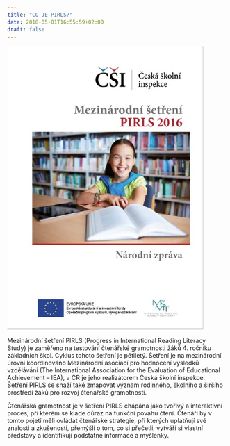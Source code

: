 ```yaml
---
title: "CO JE PIRLS?"
date: 2018-05-01T16:55:59+02:00
draft: false
---
```


![PIRLS](PIRLS.jpg)


Mezinárodní šetření PIRLS (Progress in International Reading Literacy Study) je zaměřeno na testování čtenářské gramotnosti žáků 4. ročníku základních škol. Cyklus tohoto šetření je pětiletý. Šetření je na mezinárodní úrovni koordinováno Mezinárodní asociací pro hodnocení výsledků vzdělávání (The International Association for the Evaluation of Educational Achievement – IEA), v ČR je jeho realizátorem Česká školní inspekce. Šetření PIRLS se snaží také zmapovat význam rodinného, školního a širšího prostředí žáků pro rozvoj čtenářské gramotnosti.

Čtenářská gramotnost je v šetření PIRLS chápána jako tvořivý a interaktivní proces, při kterém se klade důraz na funkční povahu čtení. Čtenáři by v tomto pojetí měli ovládat čtenářské strategie, při kterých uplatňují své znalosti a zkušenosti, přemýšlí o tom, co si přečetli, vytváří si vlastní představy a identifikují podstatné informace a myšlenky.
 

